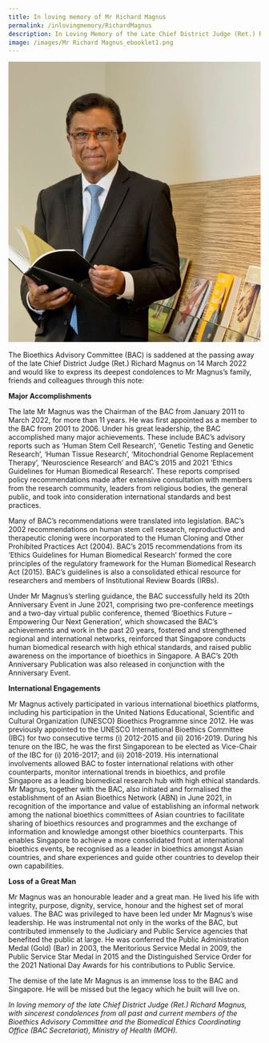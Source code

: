 ```yaml
---
title: In loving memory of Mr Richard Magnus
permalink: /inlovingmemory/RichardMagnus
description: In Loving Memory of the Late Chief District Judge (Ret.) Richard Magnus
image: /images/Mr Richard Magnus_ebooklet1.png
---
```


![](/images/Mr%20Richard%20Magnus_upright1.jpg)

The Bioethics Advisory Committee (BAC) is saddened at the passing away of the late Chief District Judge (Ret.) Richard Magnus on 14 March 2022 and would like to express its deepest condolences to Mr Magnus’s family, friends and colleagues through this note:

**Major Accomplishments**

The late Mr Magnus was the Chairman of the BAC from January 2011 to March 2022, for more than 11 years. He was first appointed as a member to the BAC from 2001 to 2006. Under his great leadership, the BAC accomplished many major achievements. These include BAC’s advisory reports such as ‘Human Stem Cell Research’, ‘Genetic Testing and Genetic Research’, ‘Human Tissue Research’, ‘Mitochondrial Genome Replacement Therapy’, ‘Neuroscience Research’ and BAC’s 2015 and 2021 ‘Ethics Guidelines for Human Biomedical Research’. These reports comprised policy recommendations made after extensive consultation with members from the research community, leaders from religious bodies, the general public, and took into consideration international standards and best practices.

Many of BAC’s recommendations were translated into legislation. BAC’s 2002 recommendations on human stem cell research, reproductive and therapeutic cloning were incorporated to the Human Cloning and Other Prohibited Practices Act (2004). BAC’s 2015 recommendations from its ‘Ethics Guidelines for Human Biomedical Research’ formed the core principles of the regulatory framework for the Human Biomedical Research Act (2015). BAC’s guidelines is also a consolidated ethical resource for researchers and members of Institutional Review Boards (IRBs).

Under Mr Magnus’s sterling guidance, the BAC successfully held its 20th Anniversary Event in June 2021, comprising two pre-conference meetings and a two-day virtual public conference, themed ‘Bioethics Future – Empowering Our Next Generation’, which showcased the BAC’s achievements and work in the past 20 years, fostered and strengthened regional and international networks, reinforced that Singapore conducts human biomedical research with high ethical standards, and raised public awareness on the importance of bioethics in Singapore. A BAC’s 20th Anniversary Publication was also released in conjunction with the Anniversary Event.

**International Engagements**

Mr Magnus actively participated in various international bioethics platforms, including his participation in the United Nations Educational, Scientific and Cultural Organization (UNESCO) Bioethics Programme since 2012. He was previously appointed to the UNESCO International Bioethics Committee (IBC) for two consecutive terms (i) 2012-2015 and (ii) 2016-2019. During his tenure on the IBC, he was the first Singaporean to be elected as Vice-Chair of the IBC for (i) 2016-2017; and (ii) 2018-2019. His international involvements allowed BAC to foster international relations with other counterparts, monitor international trends in bioethics, and profile Singapore as a leading biomedical research hub with high ethical standards. Mr Magnus, together with the BAC, also initiated and formalised the establishment of an Asian Bioethics Network (ABN) in June 2021, in recognition of the importance and value of establishing an informal network among the national bioethics committees of Asian countries to facilitate sharing of bioethics resources and programmes and the exchange of information and knowledge amongst other bioethics counterparts. This enables Singapore to achieve a more consolidated front at international bioethics events, be recognised as a leader in bioethics amongst Asian countries, and share experiences and guide other countries to develop their own capabilities.

**Loss of a Great Man**

Mr Magnus was an honourable leader and a great man. He lived his life with integrity, purpose, dignity, service, honour and the highest set of moral values. The BAC was privileged to have been led under Mr Magnus’s wise leadership. He was instrumental not only in the works of the BAC, but contributed immensely to the Judiciary and Public Service agencies that benefited the public at large. He was conferred the Public Administration Medal (Gold) (Bar) in 2003, the Meritorious Service Medal in 2009, the Public Service Star Medal in 2015 and the Distinguished Service Order for the 2021 National Day Awards for his contributions to Public Service.

The demise of the late Mr Magnus is an immense loss to the BAC and Singapore. He will be missed but the legacy which he built will live on.

*In loving memory of the late Chief District Judge (Ret.) Richard Magnus, with sincerest condolences from all past and current members of the Bioethics Advisory Committee and the Biomedical Ethics Coordinating Office (BAC Secretariat), Ministry of Health (MOH).*
	